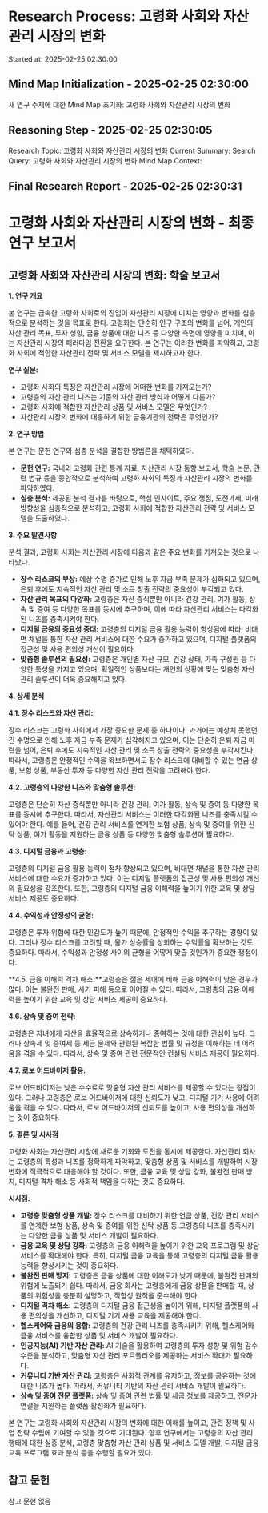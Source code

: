 # Research Process: 고령화 사회와 자산관리 시장의 변화
Started at: 2025-02-25 02:30:00


## Mind Map Initialization - 2025-02-25 02:30:00
새 연구 주제에 대한 Mind Map 초기화: 고령화 사회와 자산관리 시장의 변화

## Reasoning Step - 2025-02-25 02:30:05
Research Topic: 고령화 사회와 자산관리 시장의 변화
Current Summary: 
Search Query: 고령화 사회와 자산관리 시장의 변화
Mind Map Context: 

## Final Research Report - 2025-02-25 02:30:31
# 고령화 사회와 자산관리 시장의 변화 - 최종 연구 보고서

## 고령화 사회와 자산관리 시장의 변화: 학술 보고서

**1. 연구 개요**

본 연구는 급속한 고령화 사회로의 진입이 자산관리 시장에 미치는 영향과 변화를 심층적으로 분석하는 것을 목표로 한다. 고령화는 단순히 인구 구조의 변화를 넘어, 개인의 자산 관리 목표, 투자 성향, 금융 상품에 대한 니즈 등 다양한 측면에 영향을 미치며, 이는 자산관리 시장의 패러다임 전환을 요구한다. 본 연구는 이러한 변화를 파악하고, 고령화 사회에 적합한 자산관리 전략 및 서비스 모델을 제시하고자 한다.

**연구 질문:**

*   고령화 사회의 특징은 자산관리 시장에 어떠한 변화를 가져오는가?
*   고령층의 자산 관리 니즈는 기존의 자산 관리 방식과 어떻게 다른가?
*   고령화 사회에 적합한 자산관리 상품 및 서비스 모델은 무엇인가?
*   자산관리 시장의 변화에 대응하기 위한 금융기관의 전략은 무엇인가?

**2. 연구 방법**

본 연구는 문헌 연구와 심층 분석을 결합한 방법론을 채택하였다.

*   **문헌 연구:** 국내외 고령화 관련 통계 자료, 자산관리 시장 동향 보고서, 학술 논문, 관련 법규 등을 종합적으로 분석하여 고령화 사회의 특징과 자산관리 시장의 변화를 파악하였다.
*   **심층 분석:** 제공된 분석 결과를 바탕으로, 핵심 인사이트, 주요 쟁점, 도전과제, 미래 방향성을 심층적으로 분석하고, 고령화 사회에 적합한 자산관리 전략 및 서비스 모델을 도출하였다.

**3. 주요 발견사항**

분석 결과, 고령화 사회는 자산관리 시장에 다음과 같은 주요 변화를 가져오는 것으로 나타났다.

*   **장수 리스크의 부상:** 예상 수명 증가로 인해 노후 자금 부족 문제가 심화되고 있으며, 은퇴 후에도 지속적인 자산 관리 및 소득 창출 전략의 중요성이 부각되고 있다.
*   **자산 관리 목표의 다양화:** 고령층은 자산 증식뿐만 아니라 건강 관리, 여가 활동, 상속 및 증여 등 다양한 목표를 동시에 추구하며, 이에 따라 자산관리 서비스는 다각화된 니즈를 충족시켜야 한다.
*   **디지털 금융의 중요성 증대:** 고령층의 디지털 금융 활용 능력이 향상됨에 따라, 비대면 채널을 통한 자산 관리 서비스에 대한 수요가 증가하고 있으며, 디지털 플랫폼의 접근성 및 사용 편의성 개선이 필요하다.
*   **맞춤형 솔루션의 필요성:** 고령층은 개인별 자산 규모, 건강 상태, 가족 구성원 등 다양한 특성을 가지고 있으며, 획일적인 상품보다는 개인의 상황에 맞는 맞춤형 자산 관리 솔루션이 더욱 중요해지고 있다.

**4. 상세 분석**

**4.1. 장수 리스크와 자산 관리:**

장수 리스크는 고령화 사회에서 가장 중요한 문제 중 하나이다. 과거에는 예상치 못했던 긴 수명으로 인해 노후 자금 부족 문제가 심각해지고 있으며, 이는 단순히 은퇴 자금 마련을 넘어, 은퇴 후에도 지속적인 자산 관리 및 소득 창출 전략의 중요성을 부각시킨다. 따라서, 고령층은 안정적인 수익을 확보하면서도 장수 리스크에 대비할 수 있는 연금 상품, 보험 상품, 부동산 투자 등 다양한 자산 관리 전략을 고려해야 한다.

**4.2. 고령층의 다양한 니즈와 맞춤형 솔루션:**

고령층은 단순히 자산 증식뿐만 아니라 건강 관리, 여가 활동, 상속 및 증여 등 다양한 목표를 동시에 추구한다. 따라서, 자산관리 서비스는 이러한 다각화된 니즈를 충족시킬 수 있어야 한다. 예를 들어, 건강 관리 서비스를 연계한 보험 상품, 상속 및 증여를 위한 신탁 상품, 여가 활동을 지원하는 금융 상품 등 다양한 맞춤형 솔루션이 필요하다.

**4.3. 디지털 금융과 고령층:**

고령층의 디지털 금융 활용 능력이 점차 향상되고 있으며, 비대면 채널을 통한 자산 관리 서비스에 대한 수요가 증가하고 있다. 이는 디지털 플랫폼의 접근성 및 사용 편의성 개선의 필요성을 강조한다. 또한, 고령층의 디지털 금융 이해력을 높이기 위한 교육 및 상담 서비스 제공도 중요하다.

**4.4. 수익성과 안정성의 균형:**

고령층은 투자 위험에 대한 민감도가 높기 때문에, 안정적인 수익을 추구하는 경향이 있다. 그러나 장수 리스크를 고려할 때, 물가 상승률을 상회하는 수익률을 확보하는 것도 중요하다. 따라서, 수익성과 안정성 사이의 균형을 어떻게 맞출 것인가가 중요한 쟁점이다.

**4.5. 금융 이해력 격차 해소:**고령층은 젊은 세대에 비해 금융 이해력이 낮은 경우가 많다. 이는 불완전 판매, 사기 피해 등으로 이어질 수 있다. 따라서, 고령층의 금융 이해력을 높이기 위한 교육 및 상담 서비스 제공이 중요하다.

**4.6. 상속 및 증여 전략:**

고령층은 자녀에게 자산을 효율적으로 상속하거나 증여하는 것에 대한 관심이 높다. 그러나 상속세 및 증여세 등 세금 문제와 관련된 복잡한 법률 및 규정을 이해하는 데 어려움을 겪을 수 있다. 따라서, 상속 및 증여 관련 전문적인 컨설팅 서비스 제공이 필요하다.

**4.7. 로보 어드바이저 활용:**

로보 어드바이저는 낮은 수수료로 맞춤형 자산 관리 서비스를 제공할 수 있다는 장점이 있다. 그러나 고령층은 로보 어드바이저에 대한 신뢰도가 낮고, 디지털 기기 사용에 어려움을 겪을 수 있다. 따라서, 로보 어드바이저의 신뢰도를 높이고, 사용 편의성을 개선하는 것이 중요하다.

**5. 결론 및 시사점**

고령화 사회는 자산관리 시장에 새로운 기회와 도전을 동시에 제공한다. 자산관리 회사는 고령층의 특성과 니즈를 정확하게 파악하고, 맞춤형 상품 및 서비스를 개발하여 시장 변화에 적극적으로 대응해야 할 것이다. 또한, 금융 교육 및 상담 강화, 불완전 판매 방지, 디지털 격차 해소 등 사회적 책임을 다하는 것도 중요하다.

**시사점:**

*   **고령층 맞춤형 상품 개발:** 장수 리스크를 대비하기 위한 연금 상품, 건강 관리 서비스를 연계한 보험 상품, 상속 및 증여를 위한 신탁 상품 등 고령층의 니즈를 충족시키는 다양한 금융 상품 및 서비스 개발이 필요하다.
*   **금융 교육 및 상담 강화:** 고령층의 금융 이해력을 높이기 위한 교육 프로그램 및 상담 서비스를 확대해야 한다. 특히, 디지털 금융 교육을 통해 고령층의 디지털 금융 활용 능력을 향상시키는 것이 중요하다.
*   **불완전 판매 방지:** 고령층은 금융 상품에 대한 이해도가 낮기 때문에, 불완전 판매의 위험에 노출되기 쉽다. 따라서, 금융 회사는 고령층에게 금융 상품을 판매할 때, 상품의 위험성을 충분히 설명하고, 적합성 원칙을 준수해야 한다.
*   **디지털 격차 해소:** 고령층의 디지털 금융 접근성을 높이기 위해, 디지털 플랫폼의 사용 편의성을 개선하고, 디지털 기기 사용 교육을 제공해야 한다.
*   **헬스케어와 금융의 융합:** 고령층의 건강 관리 니즈를 충족시키기 위해, 헬스케어와 금융 서비스를 융합한 상품 및 서비스 개발이 필요하다.
*   **인공지능(AI) 기반 자산 관리:** AI 기술을 활용하여 고령층의 투자 성향 및 위험 감수 수준을 분석하고, 맞춤형 자산 관리 포트폴리오를 제공하는 서비스 확대가 필요하다.
*   **커뮤니티 기반 자산 관리:** 고령층은 사회적 관계를 유지하고, 정보를 공유하는 것에 대한 니즈가 높다. 따라서, 커뮤니티 기반의 자산 관리 서비스 개발이 필요하다.
*   **상속 및 증여 전문 플랫폼:** 상속 및 증여 관련 법률 및 세금 정보를 제공하고, 전문가 연결을 지원하는 플랫폼 활성화가 필요하다.

본 연구는 고령화 사회와 자산관리 시장의 변화에 대한 이해를 높이고, 관련 정책 및 사업 전략 수립에 기여할 수 있을 것으로 기대된다. 향후 연구에서는 고령층의 자산 관리 행태에 대한 실증 분석, 고령층 맞춤형 자산 관리 상품 및 서비스 모델 개발, 디지털 금융 교육 프로그램 효과 분석 등을 수행할 필요가 있다.

## 참고 문헌
참고 문헌 없음

